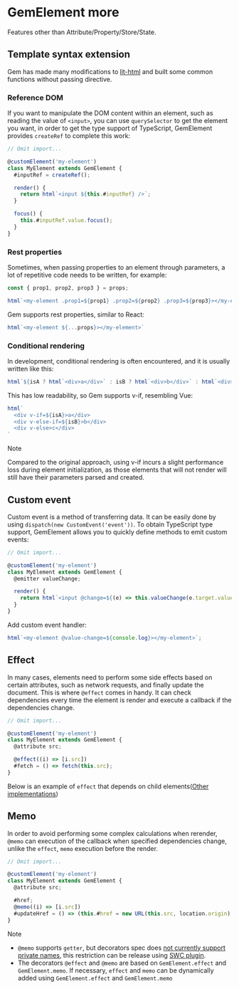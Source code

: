 # GemElement more

Features other than Attribute/Property/Store/State.

## Template syntax extension

Gem has made many modifications to [lit-html](https://lit.dev/docs/templates/overview/) and built some common functions without passing directive.

### Reference DOM

If you want to manipulate the DOM content within an element, such as reading the value of `<input>`, you can use `querySelector` to get the element you want, in order to get the type support of TypeScript, GemElement provides `createRef` to complete this work:

```js
// Omit import...

@customElement('my-element')
class MyElement extends GemElement {
  #inputRef = createRef();

  render() {
    return html`<input ${this.#inputRef} />`;
  }

  focus() {
    this.#inputRef.value.focus();
  }
}
```

### Rest properties

Sometimes, when passing properties to an element through parameters, a lot of repetitive code needs to be written, for example:

```js
const { prop1, prop2, prop3 } = props;

html`<my-element .prop1=${prop1} .prop2=${prop2} .prop3=${prop3}></my-element>`
```

Gem supports rest properties, similar to React: 

```js
html`<my-element ${...props}></my-element>`
```

### Conditional rendering

In development, conditional rendering is often encountered, and it is usually written like this:

```js
html`${isA ? html`<div>a</div>` : isB ? html`<div>b</div>` : html`<div>c</div>`}`
```

This has low readability, so Gem supports v-if, resembling Vue:

```js
html`
  <div v-if=${isA}>a</div>
  <div v-else-if=${isB}>b</div>
  <div v-else>c</div>
`
```

> [!NOTE]
> Compared to the original approach, using v-if incurs a slight performance loss during element initialization, as those elements that will not render will still have their parameters parsed and created.
     

## Custom event

Custom event is a method of transferring data. It can be easily done by using `dispatch(new CustomEvent('event'))`. To obtain TypeScript type support, GemElement allows you to quickly define methods to emit custom events:

```js
// Omit import...

@customElement('my-element')
class MyElement extends GemElement {
  @emitter valueChange;

  render() {
    return html`<input @change=${(e) => this.valueChange(e.target.value)} />`;
  }
}
```

Add custom event handler:

```js
html`<my-element @value-change=${console.log}></my-element>`;
```

## Effect

In many cases, elements need to perform some side effects based on certain attributes, such as network requests, and finally update the document. This is where `@effect` comes in handy. It can check dependencies every time the element is render and execute a callback if the dependencies change.

```js
// Omit import...

@customElement('my-element')
class MyElement extends GemElement {
  @attribute src;

  @effect((i) => [i.src])
  #fetch = () => fetch(this.src);
}
```

Below is an example of `effect` that depends on child elements([Other implementations](https://twitter.com/youyuxi/status/1327328144525848577?s=20))

<gbp-raw src="https://raw.githubusercontent.com/mantou132/gem/main/packages/gem-examples/src/effect/index.ts"></gbp-raw>

## Memo

In order to avoid performing some complex calculations when rerender, `@memo` can execution of the callback when specified dependencies change, unlike the `effect`, `memo` execution before the render.

```js
// Omit import...

@customElement('my-element')
class MyElement extends GemElement {
  @attribute src;

  #href;
  @memo((i) => [i.src])
  #updateHref = () => (this.#href = new URL(this.src, location.origin).href);
}
```

> [!NOTE]
>
> - `@memo` supports `getter`, but decorators spec does [not currently support private names](https://github.com/tc39/proposal-decorators/issues/509), this restriction can be release using [SWC plugin](../002-advance/009-building.md).
> - The decorators `@effect` and `@memo` are based on `GemElement.effect` and `GemElement.memo`. If necessary, `effect` and `memo` can be dynamically added using `GemElement.effect` and `GemElement.memo`
